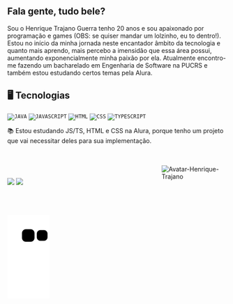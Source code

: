 ## Fala gente, tudo bele?

Sou o Henrique Trajano Guerra tenho 20 anos e sou apaixonado por programação e games (OBS: se quiser mandar um lolzinho, eu to dentro!). Estou no início da minha jornada neste encantador âmbito da tecnologia e quanto mais aprendo, mais percebo a imensidão que essa área possui, aumentando exponencialmente minha paixão por ela. Atualmente encontro-me fazendo um bacharelado em Engenharia de Software na PUCRS e também estou estudando certos temas pela Alura. 

## 🖥️ Tecnologias 
<code><img width="46px" src="https://cdn.jsdelivr.net/gh/devicons/devicon/icons/java/java-original.svg" title="JAVA"/></code>
<code><img width="46px" src="https://cdn.jsdelivr.net/gh/devicons/devicon/icons/javascript/javascript-original.svg" title = "JAVASCRIPT"/></code>
<code><img width="46px" src="https://cdn.jsdelivr.net/gh/devicons/devicon/icons/html5/html5-original.svg" title = "HTML"/></code>
<code><img width="46px" src="https://cdn.jsdelivr.net/gh/devicons/devicon/icons/css3/css3-original.svg" title = "CSS"/></code>
<code><img width="46px" src="https://cdn.jsdelivr.net/gh/devicons/devicon/icons/typescript/typescript-original.svg" title = "TYPESCRIPT"/></code>

📚 Estou estudando JS/TS, HTML e CSS na Alura, porque tenho um projeto que vai necessitar deles para sua implementação. 

<br />
<br />
<img align="right" width="150" alt="Avatar-Henrique-Trajano" title="Feita através do readyplayer.me" src="https://user-images.githubusercontent.com/69161086/148849077-c0a2ab76-b3c0-472c-b242-cab6a04a5726.png">

##
<div> 
  <a href="mailto:henriquetrajanoguerra@gmail.com"><img src="https://img.shields.io/badge/Gmail-D14836?style=for-the-badge&logo=gmail&logoColor=white"></a>
  <a href="https://www.linkedin.com/in/henrique-trajano-guerra/"><img src="https://img.shields.io/badge/LinkedIn-0077B5?style=for-the-badge&logo=linkedin&logoColor=white"></a>
  <!-- target="_blank" = ;-; -->
  <br />
  <br />
  <br />
  <br />
  
  ![Snake animation](https://github.com/HenriqueTrajano/HenriqueTrajano/blob/output/github-contribution-grid-snake.svg)
  
</div>
